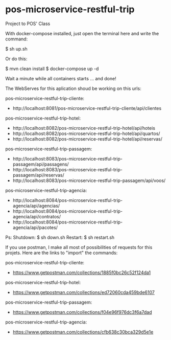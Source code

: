 # pos-microservice-restful-trip
Project to POS' Class

With docker-compose installed, just open the terminal here and write the command:

$ sh up.sh

Or do this:

$ mvn clean install
$ docker-compose up -d 

Wait a minute while all containers starts ... and done!

The WebServes for this aplication shoud be working on this urls:

pos-microservice-restful-trip-cliente:

- http://localhost:8081/pos-microservice-restful-trip-cliente/api/clientes

pos-microservice-restful-trip-hotel:
- http://localhost:8082/pos-microservice-restful-trip-hotel/api/hoteis
- http://localhost:8082/pos-microservice-restful-trip-hotel/api/quartos/
- http://localhost:8082/pos-microservice-restful-trip-hotel/api/reservas/

pos-microservice-restful-trip-passagem:

- http://localhost:8083/pos-microservice-restful-trip-passagem/api/passagens/
- http://localhost:8083/pos-microservice-restful-trip-passagem/api/reservas/
- http://localhost:8083/pos-microservice-restful-trip-passagem/api/voos/

pos-microservice-restful-trip-agencia:

- http://localhost:8084/pos-microservice-restful-trip-agencia/api/agencias/
- http://localhost:8084/pos-microservice-restful-trip-agencia/api/contratos/
- http://localhost:8084/pos-microservice-restful-trip-agencia/api/pacotes/

Ps:
Shutdown: 
	$ sh down.sh
Restart: 
	$ sh restart.sh

If you use postman, I make all most of possibilities of requests for this projets.
Here are the links to "import" the commands:

pos-microservice-restful-trip-cliente: 
- https://www.getpostman.com/collections/1885f0bc26c52f124da1

pos-microservice-restful-trip-hotel: 
- https://www.getpostman.com/collections/ed72060cda459bde6107

pos-microservice-restful-trip-passagem: 
- https://www.getpostman.com/collections/f04e96f976dc3f6a7dad

pos-microservice-restful-trip-agencia:
- https://www.getpostman.com/collections/cfb638c30bca329d5e1e
